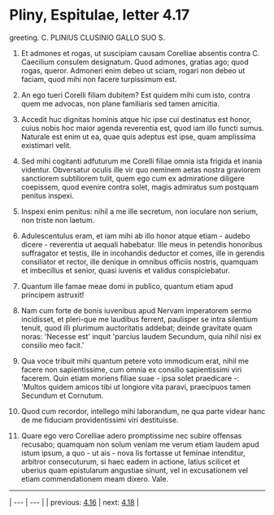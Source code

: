 # Pliny, Espitulae, letter 4.17

greeting. C. PLINIUS CLUSINIO GALLO SUO S.



1. Et admones et rogas, ut suscipiam causam Corelliae absentis contra C. Caecilium consulem designatum. Quod admones, gratias ago; quod rogas, queror. Admoneri enim debeo ut sciam, rogari non debeo ut faciam, quod mihi non facere turpissimum est.



2. An ego tueri Corelli filiam dubitem? Est quidem mihi cum isto, contra quem me advocas, non plane familiaris sed tamen amicitia.



3. Accedit huc dignitas hominis atque hic ipse cui destinatus est honor, cuius nobis hoc maior agenda reverentia est, quod iam illo functi sumus. Naturale est enim ut ea, quae quis adeptus est ipse, quam amplissima existimari velit.



4. Sed mihi cogitanti adfuturum me Corelli filiae omnia ista frigida et inania videntur. Obversatur oculis ille vir quo neminem aetas nostra graviorem sanctiorem subtiliorem tulit, quem ego cum ex admiratione diligere coepissem, quod evenire contra solet, magis admiratus sum postquam penitus inspexi.



5. Inspexi enim penitus: nihil a me ille secretum, non ioculare non serium, non triste non laetum.



6. Adulescentulus eram, et iam mihi ab illo honor atque etiam - audebo dicere - reverentia ut aequali habebatur. Ille meus in petendis honoribus suffragator et testis, ille in incohandis deductor et comes, ille in gerendis consiliator et rector, ille denique in omnibus officiis nostris, quamquam et imbecillus et senior, quasi iuvenis et validus conspiciebatur.



7. Quantum ille famae meae domi in publico, quantum etiam apud principem astruxit!



8. Nam cum forte de bonis iuvenibus apud Nervam imperatorem sermo incidisset, et pleri-que me laudibus ferrent, paulisper se intra silentium tenuit, quod illi plurimum auctoritatis addebat; deinde gravitate quam noras: 'Necesse est' inquit 'parcius laudem Secundum, quia nihil nisi ex consilio meo facit.'



9. Qua voce tribuit mihi quantum petere voto immodicum erat, nihil me facere non sapientissime, cum omnia ex consilio sapientissimi viri facerem. Quin etiam moriens filiae suae - ipsa solet praedicare -: 'Multos quidem amicos tibi ut longiore vita paravi, praecipuos tamen Secundum et Cornutum.



10. Quod cum recordor, intellego mihi laborandum, ne qua parte videar hanc de me fiduciam providentissimi viri destituisse.



11. Quare ego vero Corelliae adero promptissime nec subire offensas recusabo; quamquam non solum veniam me verum etiam laudem apud istum ipsum, a quo - ut ais - nova lis fortasse ut feminae intenditur, arbitror consecuturum, si haec eadem in actione, latius scilicet et uberius quam epistularum angustiae sinunt, vel in excusationem vel etiam commendationem meam dixero. Vale.



---

| --- | --- |
| previous: [4.16](../4.16/) | next: [4.18](../4.18/) |